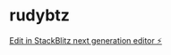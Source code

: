# rudybtz

[Edit in StackBlitz next generation editor ⚡️](https://stackblitz.com/~/github.com/DolphinsMc/rudybtz)